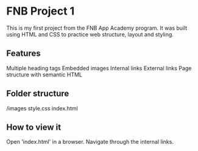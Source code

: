 # FNB Project 1
This is my first project from the FNB App Academy program.
It was built using HTML and CSS to practice web structure, layout and styling.

## Features
Multiple heading tags
Embedded images
Internal links
External links
Page structure with semantic HTML

## Folder structure
/images
style.css
index.html

## How to view it
Open 'index.html' in a browser.
Navigate through the internal links. 
